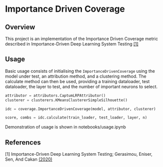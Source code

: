 # Importance Driven Coverage

## Overview

This project is an implementation of the Importance Driven Coverage metric described in Importance-Driven Deep Learning System Testing [[1]](#1)

## Usage

Basic usage consists of initialising the `ImportanceDrivenCoverage` using the model under test, an attribution method, and a clustering method.
The calculate method can then be used, providing a training dataloader, test dataloader, the layer to test, and the number of important neurons to select.

```python
attributor = attributors.CaptumLRPAttributor()
clusterer = clusterers.KMeansClustererSimpleSilhouette()

idc = coverage.ImportanceDrivenCoverage(model, attributor, clusterer)

score, combs = idc.calculate(train_loader, test_loader, layer, n)
```

Demonstration of usage is shown in notebooks/usage.ipynb

## References
<a id="1">[1]</a> Importance-Driven Deep Learning System Testing; Gerasimou, Eniser, Sen, And Cakan [(2020)](https://arxiv.org/abs/2002.03433)